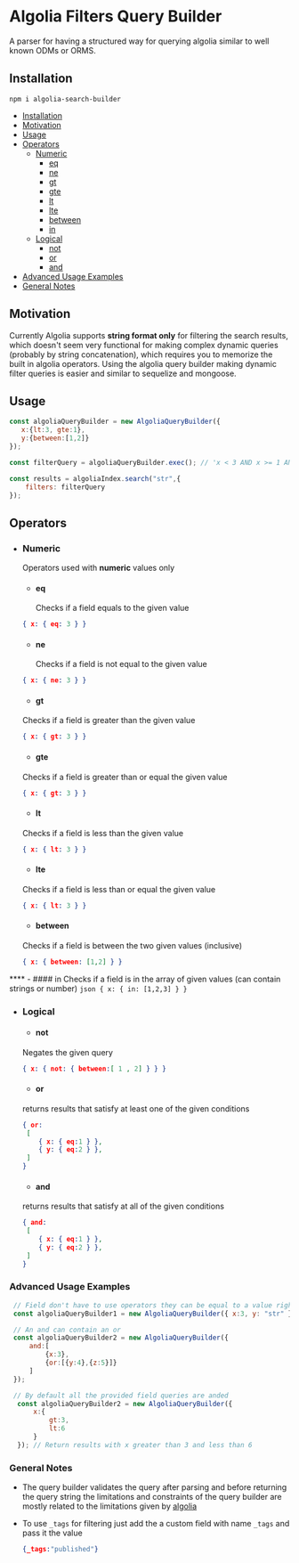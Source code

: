 # Algolia Filters Query Builder 

A parser for having a structured way for querying algolia similar to well known ODMs or ORMS.

## Installation
```
npm i algolia-search-builder
```
  - [Installation](#installation)
  - [Motivation](#motivation)
  - [Usage](#usage)
  - [Operators](#operators)
    - [Numeric](#numeric)
      * [eq](#eq)
      * [ne](#ne)
      * [gt](#gt)
      * [gte](#gte)
      * [lt](#lt)
      * [lte](#lte)
      * [between](#between)
      * [in](#in)
    - [Logical](#logical)
      * [not](#not)
      * [or](#or)
      * [and](#and)
  - [Advanced Usage Examples](#advanced-usage-examples)
  - [General Notes](#general-notes)

## Motivation

Currently Algolia supports **string format only** for filtering the search results, which doesn't seem very functional for making complex dynamic queries (probably by string concatenation), which requires you to memorize the built in algolia operators. Using the algolia query builder making dynamic filter queries is easier and similar to sequelize and mongoose.

## Usage

```js
const algoliaQueryBuilder = new AlgoliaQueryBuilder({
   x:{lt:3, gte:1},
   y:{between:[1,2]} 
});

const filterQuery = algoliaQueryBuilder.exec(); // 'x < 3 AND x >= 1 AND y: 1 TO 2'

const results = algoliaIndex.search("str",{
    filters: filterQuery
});

```
## Operators
- ### Numeric 
  Operators used with **numeric** values only
   - #### eq 
    
     Checks if a field equals to the given value
    ```json
    { x: { eq: 3 } }
    ```
   - #### ne 
    
     Checks if a field is not equal to the given value
    ```json
    { x: { ne: 3 } }
    ```
   - #### gt  
    Checks if a field is greater than the given value
    ```json
    { x: { gt: 3 } }
    ```
   - #### gte
    Checks if a field is greater than or equal the given value
    ```json
    { x: { gt: 3 } }
    ```
   - #### lt  
    Checks if a field is less than the given value
    ```json
    { x: { lt: 3 } }
    ```
   - #### lte
    Checks if a field is less than or equal the given value
    ```json
    { x: { lt: 3 } }
    ```
   - #### between
    Checks if a field is between the two given values (inclusive)
    ```json
    { x: { between: [1,2] } }
    ```
****   - #### in 
    Checks if a field is in the array of given values (can contain strings or number)
    ```json
    { x: { in: [1,2,3] } }
    ```
- ### Logical 
   - #### not
    Negates the given query 
   ```json
   { x: { not: { between:[ 1 , 2] } } }
   ``` 
   - #### or
   returns results that satisfy at least one of the given conditions
   ```json
   { or:
    [
       { x: { eq:1 } }, 
       { y: { eq:2 } }, 
    ]
   }
   ```  
   - #### and
   returns results that satisfy at all of the given conditions
   ```json
   { and:
    [
       { x: { eq:1 } }, 
       { y: { eq:2 } }, 
    ]
   }
   ```
### Advanced Usage Examples

   ```js
    // Field don't have to use operators they can be equal to a value right away
    const algoliaQueryBuilder1 = new AlgoliaQueryBuilder({ x:3, y: "str" });

    // An and can contain an or 
    const algoliaQueryBuilder2 = new AlgoliaQueryBuilder({
        and:[
            {x:3},
            {or:[{y:4},{z:5}]}
        ]
    });

    // By default all the provided field queries are anded
     const algoliaQueryBuilder2 = new AlgoliaQueryBuilder({
         x:{
             gt:3,
             lt:6
         }
     }); // Return results with x greater than 3 and less than 6
   ```
     
### General Notes

- The query builder validates the query after parsing and before returning the query string the limitations and constraints of the query builder are mostly related to the limitations given by [algolia](https://www.algolia.com/doc/api-reference/api-parameters/filters/#boolean-operators)
  
- To use `_tags` for filtering just add the a custom field with name `_tags` and pass it the value
  ```json
  {_tags:"published"}
  ```
